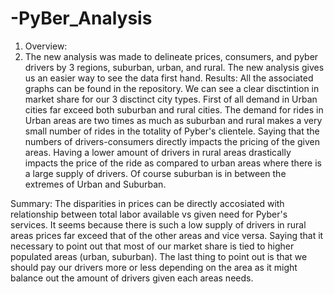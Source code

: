 # -PyBer_Analysis

1. Overview:
2. The new analysis was made to delineate prices, consumers, and pyber drivers by 3 regions, suburban, urban, and rural. The new analysis gives us an easier way to see the data first hand.
Results:
All the associated graphs can be found in the repository. We can see a clear disctintion in market share for our 3 disctinct city types. First of all demand in Urban cities far exceed both suburban and rural cities. The demand for rides in Urban areas are two times as much as suburban and rural makes a very small number of rides in the totality of Pyber's clientele. Saying that the numbers of drivers-consumers directly impacts the pricing of the given areas. Having a lower amount of drivers in rural areas drastically impacts the price of the ride as compared to urban areas where there is a large supply of drivers. Of course suburban is in between the extremes of Urban and Suburban.


Summary: 
The disparities in prices can be directly accosiated with relationship between total labor available vs given need for Pyber's services. It seems because there is such a low supply of drivers in rural areas prices far exceed that of the other areas and vice versa. Saying that it necessary to point out that most of our market share is tied to higher populated areas (urban, suburban). The last thing to point out is that we should pay our drivers more or less depending on the area as it might balance out the amount of drivers given each areas needs. 
